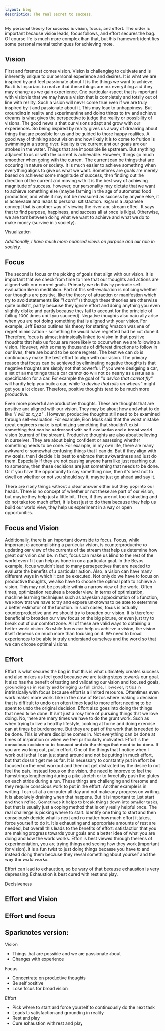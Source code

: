 ```yaml
---
layout: blog
description: The real secret to success.
---
```



My personal theory for success is vision, focus, and effort. The order is important because vision leads, focus follows, and effort secures the bag. Of course life is much more complex than that, but this framework identifies some personal mental techniques for achieving more.


## Vision

First and foremost comes vision. Vision is challenging to cultivate and is inherently unique to our personal experience and desires. It is what we are inspired by and feel passionate about. It is the things we want to achieve. But it is important to realize that these things are not everything and they may change as we gain experience. One particular aspect that is important with vision is that we may have a vision that is completely and totally out of line with reality. Such a vision will never come true even if we are truly inspired by it and passionate about it. This may lead to unhappiness. But grounding in reality and experimenting and doing things to try and achieve dreams is what gives the perspective to judge the reality or possibility of visions. The good news is that our visions adapt and grow with our experiences. So being inspired by reality gives us a way of dreaming about things that are possible for us and be guided to those happy realities. A good way of thinking about vision and how likely it is to come to fruition is swimming in a strong river. Reality is the current and our goals are our strokes in the water. Things that are impossible lie upstream. But anything adjacent to us or with the current is achievable. However, things go much smoother when going with the current. The current can be things that are occuring in nature or society. It is much easier to achieve something when everything aligns to give us what we want. Sometimes are goals are merely based on achieved some magnitude of success, then finding out the direction of the current and moving with it is the best way of achieving magnitude of success. However, our personality may dictate that we want to achieve something else (maybe farming in the age of automated food production) and while it may not be measured as success by anyone else, it is achievable and leads to personal satisfaction. Ikigai is a Japanese concept that is another way of viewing the river and stream effect. It says that to find purpose, happiness, and success all at once is ikigai. Otherwise, we are torn between doing what we want to achieve and what we do to make money (survive in a society).

Visualization

*Additionally, I have much more nuanced views on purpose and our role in society.*


## Focus

The second is focus or the picking of goals that align with our vision. It is important that we check from time to time that our thoughts and actions are aligned with our current goals. Primarily we do this by periodic self-evaluation like in meditation. Part of this self-evaluation is noticing whether our thoughts are positive, like the theory of attraction or manifestion which try to avoid statements like *"I can't"* (although these theories are otherwise quite bullshit, partly because they ignore effort and doing anything you even slightly dislike and partly because they fail to account for the principle of failing 1000 times until you succeed). Negative thoughts also naturally arise when you are not doing something that is aligned with your vision. For example, Jeff Bezos outlines his theory for starting Amazon was one of regret minimization - something he would have regretted had he not done it. Therefore, focus is almost intrinsically linked to vision in that positive thoughts that help us focus are more likely to occur when we are following a vision. However, with so many thousands of different directions to follow in our lives, there are bound to be some regrets. The best we can do is continuously make the best effort to align with our vision. The primary reason that focus can be achieved by eliminating negative thoughts is that negative thoughts are simply not that powerful. If you were designing a car, a list of all the things that a car cannot do will not be nearly as useful as a specification for a car. For example the goal of *"a device that cannot fly"* will hardly help you build a car, while *"a device that rolls on wheels"* might get you a lot closer. Therefore, positive thoughts tend to be much more productive. 

Even more powerful are productive thoughts. These are thoughts that are positive and aligned with our vision. They may be about how and what to do like *"I will do x,y,z"* . However, productive thoughts still need to be examined through self-evaluation. For example, Elon Musk said that the worst mistake great engineers make is optimizing something that shouldn't exist - something that can be addressed with self-evaluation and a broad world vision (current of the stream). Productive thoughts are also about believing in ourselves. They are about being confident or assessing whether something needs to be done. For example, in my own life, there are many awkward or somewhat confusing things that I can do. But if they align with my goals, then I decide it is best to embrace that awkwardness and just do them. Especially if they are not causing anyone harm like just reaching out to someone, then these decisions are just something that needs to be done. Or if you have the opportunity to say something nice, then it's best not to dwell on whether or not you should say it, maybe just go ahead and say it. 

There are many things without a clear answer either but they pop into our heads. There is no concept of whether or not these are part of our vision, but maybe they help just a little bit. Then, if they are not too distracting and do not take too much effort, it is best just to do them because they help us build our world view, they help us experiment in a way or open opportunities.


## Focus and Vision

Additionally, there is an important downside to focus. Focus, while important to accomplishing a particular vision, is counterproductive to updating our view of the currents of the stream that help us determine how great our vision can be. In fact, focus can make us blind to the rest of the world even if it can help us hone in on a particular goal. In the Bezos example, focus wouldn't lead to many persepectives that are needed to evaluate the benefits of a particular action. Also, a vision can have many different ways in which it can be executed. Not only do we have to focus on productive thoughts, we also have to choose the optimal path to achieve a vision. This may not be possible within a narrow view of the world. Often times, optimization requires a broader view. In terms of optimization, machine learning techniques such as bayesian approximation of a function, we know that we have to try and explore unknowns to be able to determine a better estimator of the function. In such cases, focus is actually counterproductive and we should try to broaden our vision. It is therefore beneficial to broaden our view focus on the big picture, or even just try to break out of our comfort zone. All of these are valid ways to obtaining a better world vision. So while focus can help us achieve a vision, the vision itself depends on much more than focusing on it. We need to broad experiences to be able to truly understand ourselves and the world so that we can choose optimal visions.


## Effort

Effort is what secures the bag in that this is what ultimately creates success and also makes us feel good because we are taking steps towards our goal. It also has the benefit of testing and validating our vision and focused goals, grounding us in reality and bringing us full circle. However, it ties in intrinsically with focus because effort is a limited resource. Oftentimes even work makes more work. Like in the case of Bezos where making a decision that is difficult to undo can often times lead to more effort needing to be spent to undo the original decision. Effort also goes into doing the things that need to be done. It isn't just a rosy time of pursuing things that we love doing. No, there are many times we have to do the grunt work. Such as when trying to live a healthy lifestyle, cooking at home and doing exercise can at times be burdensome. But they are part of the work that is needed to be done. This is where discipline comes in. Not everything can be done at times of inspiration or when we feel particularly motivated. Effort is the conscious decision to be focused and do the things that need to be done. If you are working out, put in effort. One of the things that I notice when I work out is that I can just stand around and not be putting in much effort, but that doesn't get me as far. It is necessary to constantly put in effort be focused on the next workout and then not get distracted by the desire to not feel the pain. Instead focus on the vision, the need to improve to feel the hamstrings lengthening during a pike stretch or to forcefully push the glutes on each stride during a run. These things are challenging and tiresome and they require conscious work to put in the effort. Another example is in writing. I can sit at a computer all day and not make any progress on writing. It is absolutely draining when that happens. But it is important to just start and then refine. Sometimes it helps to break things down into smaller tasks, but that is usually just a coping method that is only really helpful once. The real challenge is picking where to start. Identify one thing to start and then consciously decide what is next and no matter how much effort it takes, force yourself to do it. It is exhausting and appropriate amounts of rest are needed, but overall this leads to the benefits of effort: satisfaction that you are making progress towards your goals and a better idea of what you are doing and how the world works. Effort is best viewed through the lens of experimentation, you are trying things and seeing how they work (important for vision). It is a fun twist to just doing things because you have to and instead doing them because they reveal something about yourself and the way the world works.

Effort can lead to exhaustion, so be wary of that because exhaustion is very depressing. Exhaustion is best cured with rest and play. 

Decisiveness

## Effort and Vision

## Effort and focus


## Sparknotes version:

Vision
* Things that are possible and we are passionate about
* Changes with experience

Focus
* Concentrate on productive thoughts
* Be self positive
* Lose focus for broad vision

Effort
* Pick where to start and force yourself to continuously do the next task
* Leads to satisfaction and grounding in reality
* Rest and play
* Cure exhaustion with rest and play
